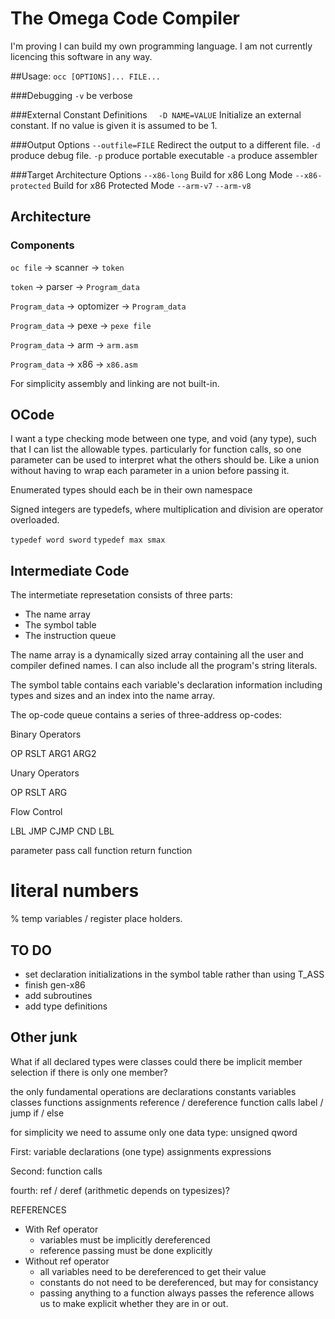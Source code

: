 # The Omega Code Compiler

I'm proving I can build my own programming language. I am not currently licencing this software in any way.

##Usage:
`occ [OPTIONS]... FILE...`

###Debugging
  `-v`   be verbose

###External Constant Definitions
`  -D NAME=VALUE`   Initialize an external constant. If no value is given it is assumed to be 1.

###Output Options
  `--outfile=FILE` Redirect the output to a different file.
  `-d`             produce debug file.
  `-p`             produce portable executable
  `-a`             produce assembler

###Target Architecture Options
  `--x86-long`      Build for x86 Long Mode
  `--x86-protected` Build for x86 Protected Mode
  `--arm-v7`
  `--arm-v8`

## Architecture

### Components

`oc file` -> scanner -> `token`

`token`   -> parser  -> `Program_data`

`Program_data` -> optomizer -> `Program_data`

`Program_data` -> pexe -> `pexe file`

`Program_data` -> arm  -> `arm.asm`

`Program_data` -> x86  -> `x86.asm`

For simplicity assembly and linking are not built-in.

## OCode

I want a type checking mode between one type, and void (any type), such that I can list the allowable types. particularly for function calls, so one parameter can be used to interpret what the others should be. Like a union without having to wrap each parameter in a union before passing it.

Enumerated types should each be in their own namespace

Signed integers are typedefs, where multiplication and division are operator overloaded.

`typedef word sword`
`typedef max smax`



## Intermediate Code
The intermetiate represetation consists of three parts:
*	The name array
*	The symbol table
*	The instruction queue

The name array is a dynamically sized array containing all the user and compiler defined names. I can also include all the program's string literals.

The symbol table contains each variable's declaration information including types and sizes and an index into the name array.

The op-code queue contains a series of three-address op-codes:

Binary Operators

OP	RSLT	ARG1	ARG2

Unary Operators

OP	RSLT	ARG

Flow Control

LBL
JMP
CJMP	CND	LBL

parameter pass
call function
return function

 # literal numbers
 % temp variables / register place holders.

## TO DO
*	set declaration initializations in the symbol table rather than using T_ASS
*	finish gen-x86
*	add subroutines
*	add type definitions

## Other junk

What if all declared types were classes
	could there be implicit member selection if there is only one member?

the only fundamental operations are
	declarations
		constants
		variables
		classes
		functions
	assignments
	reference / dereference
	function calls
	label / jump
	if / else

for simplicity we need to assume only one data type: unsigned qword

First:
	variable declarations (one type)
	assignments
	expressions

Second:
	function calls

fourth:
	ref / deref (arithmetic depends on typesizes)?

REFERENCES
*	With Ref operator
	*	variables must be implicitly dereferenced
	*	reference passing must be done explicitly
*	Without ref operator
	*	all variables need to be dereferenced to get their value
	*	constants do not need to be dereferenced, but may for consistancy
	*	passing anything to a function always passes the reference allows us to make explicit whether they are in or out.


